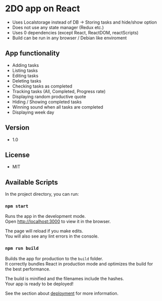 # 2DO app on React

- Uses Localstorage instead of DB -> Storing tasks and hide/show option
- Does not use any state manager (Redux etc.)
- Uses 0 dependencies (except React, ReactDOM, reactScripts)
- Build can be run in any browser / Debian like enviroment

## App functionality

- Adding tasks
- Listing tasks
- Editing tasks
- Deleting tasks
- Checking tasks as completed
- Tracking tasks (All, Completed, Progress rate)
- Displaying random productive quote
- Hiding / Showing completed tasks
- Winning sound when all tasks are completed
- Displaying week day

## Version

- 1.0

## License

- MIT

## Available Scripts

In the project directory, you can run:

### `npm start`

Runs the app in the development mode.<br>
Open [http://localhost:3000](http://localhost:3000) to view it in the browser.

The page will reload if you make edits.<br>
You will also see any lint errors in the console.

### `npm run build`

Builds the app for production to the `build` folder.<br>
It correctly bundles React in production mode and optimizes the build for the best performance.

The build is minified and the filenames include the hashes.<br>
Your app is ready to be deployed!

See the section about [deployment](https://facebook.github.io/create-react-app/docs/deployment) for more information.
